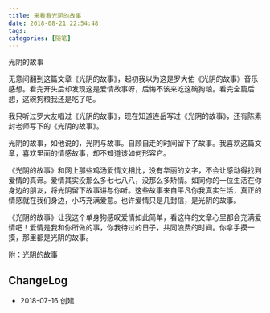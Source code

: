 ```yaml
---
title: 来看看光阴的故事
date: 2018-08-21 22:54:48
tags:
categories: [随笔] 
---
```

光阴的故事
<!--more-->
无意间翻到这篇文章《光阴的故事》，起初我以为这是罗大佑《光阴的故事》音乐感想。看完开头后却发现这是爱情故事呀，后悔不该来吃这碗狗粮。看完全篇后想，这碗狗粮我还是吃了吧。

我只听过罗大友唱过《光阴的故事》，现在知道连岳写过《光阴的故事》，还有陈素封老师写下的《光阴的故事》。

光阴的故事，如他说的，光阴与故事。自顾自走的时间留下了故事。我喜欢这篇文章，喜欢里面的情感故事，却不知道该如何形容它。

《光阴的故事》和网上那些鸡汤爱情文相比，没有华丽的文字，不会让感动得找到爱情的真谛。爱情其实没那么多七七八八，没那么多矫情。如同你的一位生活在你身边的朋友，将光阴留下故事讲与你听。这些故事来自平凡你我真实生活，真正的情感就在我们身边，小巧充满爱意。也许爱情只是几封信，是光阴的故事。

《光阴的故事》让我这个单身狗感叹爱情如此简单，看这样的文章心里都会充满爱情吧！爱情是我和你所做的事，你我待过的日子，共同浪费的时间。你拿手摸一摸，那里都是光阴的故事。

附：[光阴的故事](https://mp.weixin.qq.com/s?__biz=MzA4MTQ0NDQxNg==&mid=2650639252&idx=1&sn=bbf78e3ed807f77a04fc9bd10a5d98c6&chksm=879dc0bbb0ea49adf31cb4bb6b3307472f08bdc6d443ee77c3b2bf23929d131315e0dd90e8c1#rd)

## ChangeLog

- 2018-07-16 创建
